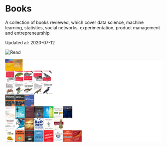 # Books

A collection of books reviewed, which cover data science, machine learning, statistics, social networks, experimentation, product management and entrepreneurship 

Updated at: 2020-07-12

![Read](https://media.giphy.com/media/WoWm8YzFQJg5i/giphy.gif)

![Books](2020-07-12.png)
